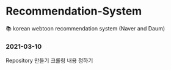 # Recommendation-System
:books: korean webtoon recommendation system 
(Naver and Daum) 

### 2021-03-10
Repository 만들기
크롤링 내용 정하기
